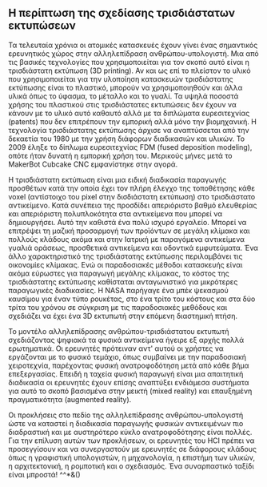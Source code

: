 ## Η περίπτωση της σχεδίασης τρισδιάστατων εκτυπώσεων

Τα τελευταία χρόνια οι ατομικές κατασκευές έχουν γίνει ένας σημαντικός ερευνητικός χώρος στην αλληλεπίδραση ανθρώπου-υπολογιστή. Μια από τις βασικές τεχνολογίες που χρησιμοποιείται για τον σκοπό αυτό είναι η τρισδιάστατη εκτύπωση (3D printing). Αν και ως επί το πλείστον το υλικό που χρησιμοποιείται για την υλοποίηση κατασκευών τρισδιάστατης  εκτύπωσης είναι το πλαστικό, μπορούν να χρησιμοποιηθούν και άλλα υλικά όπως το ύφασμα, το μέταλλο και το γυαλί. Τα υψηλά ποσοστά χρήσης του πλαστικού στις τρισδιάστατες εκτυπώσεις δεν έχουν να κάνουν με το υλικό αυτό καθαυτό αλλά με τα διπλώματα ευρεσιτεχνίας (patents) που δεν επιτρέπουν την εμπορική αλλά μόνο την βιομηχανική. Η τεχνολογία τρισδιάστατης εκτύπωσης άρχισε να αναπτύσσεται από την δεκαετία του 1980 με την χρήση διάφορων διαδικασιών και υλικών. Το 2009 έληξε το δίπλωμα ευρεσιτεχνίας FDM (fused deposition modeling), οπότε ήταν δυνατή η εμπορική χρήση του. Μερικούς μήνες μετά το MakerBot Cubcake CNC εμφανίστηκε στην αγορά.

Η τρισδιάστατη εκτύπωση είναι μια ειδική διαδικασία παραγωγής προσθέτων κατά την οποία έχει τον πλήρη έλεγχο της τοποθέτησης κάθε voxel (αντίστοιχο του pixel στην δισδιάστατη εκτύπωση) στο τρισδιάστατο αντικείμενο. Κατά συνέπεια της προσδίδει απεριόριστο βαθμό ελευθερίας και απεριόριστη πολυπλοκότητα στα αντικείμενα που μπορεί να δημιουργήσει. Αυτό την καθιστά ένα πολύ ισχυρό εργαλείο.  Μπορεί να επιτρέψει τη μαζική προσαρμογή των προϊόντων σε μεγάλη κλίμακα και πολλούς κλάδους ακόμα και στην Ιατρική με παραγόμενα αντικείμενα γυαλιά οράσεως, προσθετικά αντικείμενα και οδοντικά εμφυτεύματα.  Ένα άλλο χαρακτηριστικό της τρισδιάστατης εκτύπωσης περιλαμβάνει τις οικονομίες κλίμακας. Ενώ οι παραδοσιακές μέθοδοι κατασκευής είναι ακόμα εύρωστες για παραγωγή μεγάλης κλίμακας, το κόστος της τρισδιάστατης εκτύπωσης καθίσταται ανταγωνιστικό για μικρότερες παραγωγικές διαδικασίες. Η NASA παρήγαγε ένα μπέκ ψεκασμού καυσίμου για έναν τύπο ρουκέτας, στο ένα τρίτο του κόστους και στα δύο τρίτα του χρόνου σε σύγκριση με τις παραδοσιακές μεθόδους και σχεδιάζει να έχει ένα 3D εκτυπωτή στην επόμενη διαστημική πτήση.

Το μοντέλο αλληλεπίδρασης ανθρώπου-τρισδιάστατου εκτυπωτή σχεδιάζοντας ψηφιακά τα φυσικά αντικείμενα ήγειρε εξ αρχής πολλά ερωτηματικά. Οι ερευνητές πρότειναν αντ' αυτού οι χρήστες να εργάζονται με το φυσικό τεμάχιο, όπως συμβαίνει με την παραδοσιακή χειροτεχνία, παρέχοντας φυσική ανατροφοδότηση μετά από κάθε βήμα επεξεργασίας. Επειδή η ταχεία φυσική παραγωγή είναι μια απαιτητική διαδικασία οι ερευνητές έχουν επίσης αναπτύξει ενδιάμεσα συστήματα για αυτό το σκοπό βασισμένα στην μεικτή (mixed reality) και επαυξημένη πραγματικότητα (augmented reality).

Οι προκλήσεις στο πεδίο της αλληλεπίδρασης ανθρώπου-υπολογιστή ώστε να καταστεί η διαδικασία παραγωγής φυσικών αντικειμένων πιο διαδραστική και με αυστηρότερο κύκλο ανατροφοδότησης είναι πολλές. Για την επίλυση αυτών των προκλήσεων, οι ερευνητές του HCI πρέπει να προσεγγίσουν και να συνεργαστούν με ερευνητές σε διάφορους κλάδους όπως η γραφιστική υπολογιστών, η μηχανολογία, η επιστήμη των υλικών, η αρχιτεκτονική, η ρομποτική και ο σχεδιασμός. Ένα συναρπαστικό ταξίδι είναι μπροστά!
^^*&()
